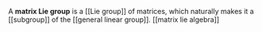 A **matrix Lie group** is a [[Lie group]] of matrices, which naturally makes it a [[subgroup]] of the [[general linear group]].
[[matrix lie algebra]]